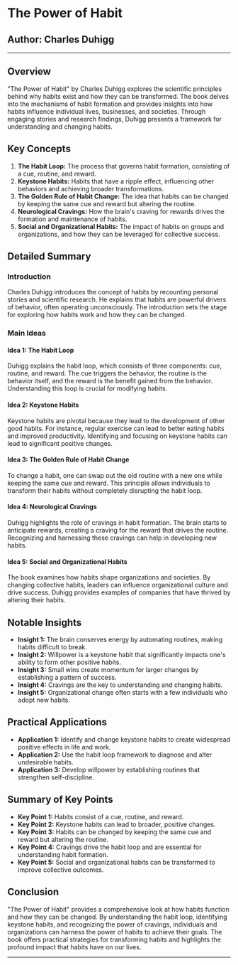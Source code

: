 # The Power of Habit

## Author: Charles Duhigg

---

## Overview
"The Power of Habit" by Charles Duhigg explores the scientific principles behind why habits exist and how they can be transformed. The book delves into the mechanisms of habit formation and provides insights into how habits influence individual lives, businesses, and societies. Through engaging stories and research findings, Duhigg presents a framework for understanding and changing habits.

## Key Concepts
1. **The Habit Loop:** The process that governs habit formation, consisting of a cue, routine, and reward.
2. **Keystone Habits:** Habits that have a ripple effect, influencing other behaviors and achieving broader transformations.
3. **The Golden Rule of Habit Change:** The idea that habits can be changed by keeping the same cue and reward but altering the routine.
4. **Neurological Cravings:** How the brain's craving for rewards drives the formation and maintenance of habits.
5. **Social and Organizational Habits:** The impact of habits on groups and organizations, and how they can be leveraged for collective success.

## Detailed Summary
### Introduction
Charles Duhigg introduces the concept of habits by recounting personal stories and scientific research. He explains that habits are powerful drivers of behavior, often operating unconsciously. The introduction sets the stage for exploring how habits work and how they can be changed.

### Main Ideas
#### Idea 1: The Habit Loop
Duhigg explains the habit loop, which consists of three components: cue, routine, and reward. The cue triggers the behavior, the routine is the behavior itself, and the reward is the benefit gained from the behavior. Understanding this loop is crucial for modifying habits.

#### Idea 2: Keystone Habits
Keystone habits are pivotal because they lead to the development of other good habits. For instance, regular exercise can lead to better eating habits and improved productivity. Identifying and focusing on keystone habits can lead to significant positive changes.

#### Idea 3: The Golden Rule of Habit Change
To change a habit, one can swap out the old routine with a new one while keeping the same cue and reward. This principle allows individuals to transform their habits without completely disrupting the habit loop.

#### Idea 4: Neurological Cravings
Duhigg highlights the role of cravings in habit formation. The brain starts to anticipate rewards, creating a craving for the reward that drives the routine. Recognizing and harnessing these cravings can help in developing new habits.

#### Idea 5: Social and Organizational Habits
The book examines how habits shape organizations and societies. By changing collective habits, leaders can influence organizational culture and drive success. Duhigg provides examples of companies that have thrived by altering their habits.

## Notable Insights
- **Insight 1:** The brain conserves energy by automating routines, making habits difficult to break.
- **Insight 2:** Willpower is a keystone habit that significantly impacts one's ability to form other positive habits.
- **Insight 3:** Small wins create momentum for larger changes by establishing a pattern of success.
- **Insight 4:** Cravings are the key to understanding and changing habits.
- **Insight 5:** Organizational change often starts with a few individuals who adopt new habits.

## Practical Applications
- **Application 1:** Identify and change keystone habits to create widespread positive effects in life and work.
- **Application 2:** Use the habit loop framework to diagnose and alter undesirable habits.
- **Application 3:** Develop willpower by establishing routines that strengthen self-discipline.

## Summary of Key Points
- **Key Point 1:** Habits consist of a cue, routine, and reward.
- **Key Point 2:** Keystone habits can lead to broader, positive changes.
- **Key Point 3:** Habits can be changed by keeping the same cue and reward but altering the routine.
- **Key Point 4:** Cravings drive the habit loop and are essential for understanding habit formation.
- **Key Point 5:** Social and organizational habits can be transformed to improve collective outcomes.

## Conclusion
"The Power of Habit" provides a comprehensive look at how habits function and how they can be changed. By understanding the habit loop, identifying keystone habits, and recognizing the power of cravings, individuals and organizations can harness the power of habits to achieve their goals. The book offers practical strategies for transforming habits and highlights the profound impact that habits have on our lives.

---